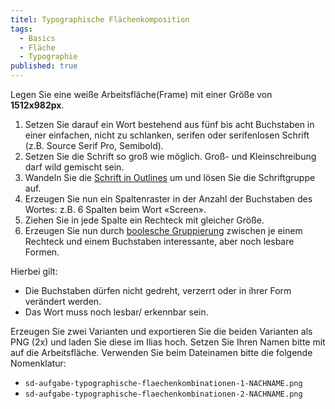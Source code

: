 ```yaml
---
titel: Typographische Flächenkomposition
tags: 
  - Basics
  - Fläche
  - Typographie
published: true
---
```


Legen Sie eine weiße Arbeitsfläche(Frame) mit einer Größe von **1512x982px**. 

1. Setzen Sie darauf ein Wort bestehend aus fünf bis acht Buchstaben in einer einfachen, nicht zu schlanken, serifen oder serifenlosen Schrift (z.B. Source Serif Pro, Semibold). 
2. Setzen Sie die Schrift so groß wie möglich. Groß- und Kleinschreibung darf wild gemischt sein. 
3. Wandeln Sie die [Schrift in Outlines](https://help.figma.com/hc/en-us/articles/360047239073-Convert-text-to-vector-paths) um und lösen Sie die Schriftgruppe auf. 
4. Erzeugen Sie nun ein Spaltenraster in der Anzahl der Buchstaben des Wortes: z.B. 6 Spalten beim Wort «Screen».
5. Ziehen Sie in jede Spalte ein Rechteck mit gleicher Größe.
6. Erzeugen Sie nun durch [boolesche Gruppierung](https://help.figma.com/hc/en-us/articles/360039957534-Boolean-operations) zwischen je einem Rechteck und einem Buchstaben interessante, aber noch lesbare Formen.

Hierbei gilt:
- Die Buchstaben dürfen nicht gedreht, verzerrt oder in ihrer Form verändert werden.
- Das Wort muss noch lesbar/ erkennbar sein.

Erzeugen Sie zwei Varianten und exportieren Sie die beiden Varianten als PNG (2x) und laden Sie diese im Ilias hoch. Setzen Sie Ihren Namen bitte mit auf die Arbeitsfläche. Verwenden Sie beim Dateinamen bitte die folgende Nomenklatur: 

- ```sd-aufgabe-typographische-flaechenkombinationen-1-NACHNAME.png```
- ```sd-aufgabe-typographische-flaechenkombinationen-2-NACHNAME.png```
